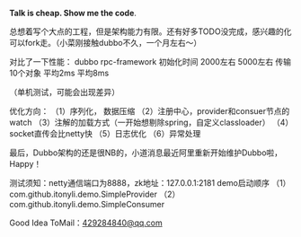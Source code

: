 **Talk is cheap. Show me the code**.

总想着写个大点的工程，但是架构能力有限。还有好多TODO没完成，感兴趣的化可以fork走。（小菜刚接触dubbo不久，一个月左右～）

对比了一下性能：
                    dubbo   rpc-framework
     初始化时间      2000左右    5000左右 
     传输10个对象    平均2ms      平均8ms

（单机测试，可能会出现差异）

优化方向： 
    （1）序列化， 数据压缩 
    （2）注册中心，provider和consuer节点的watch 
    （3）注解的加载方式（一开始想剔除spring，自定义classloader） 
    （4）socket直传会比netty快
    （5）日志优化
    （6）异常处理

最后，Dubbo架构的还是很NB的，小道消息最近阿里重新开始维护Dubbo啦，Happy！


测试须知：netty通信端口为8888，zk地址：127.0.0.1:2181
    demo启动顺序
        （1）com.github.itonyli.demo.SimpleProvider
        （2）com.github.itonyli.demo.SimpleConsumer


Good Idea ToMail：429284840@qq.com
